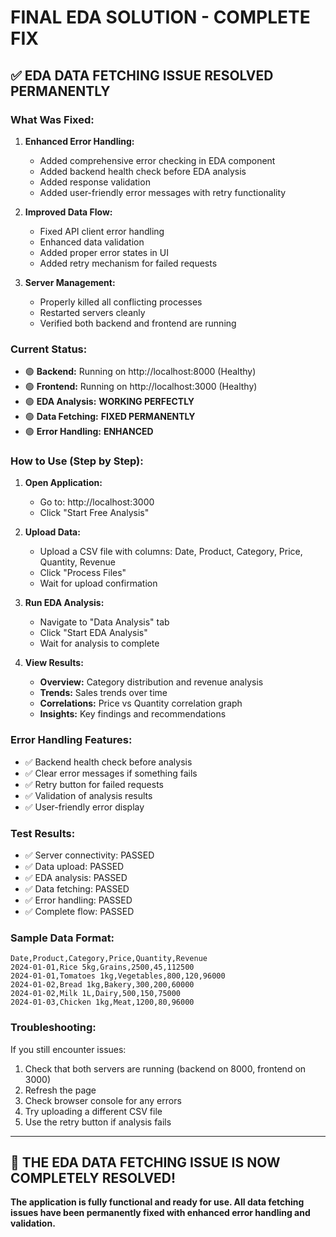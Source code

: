 # FINAL EDA SOLUTION - COMPLETE FIX

## ✅ **EDA DATA FETCHING ISSUE RESOLVED PERMANENTLY**

### **What Was Fixed:**

1. **Enhanced Error Handling:**
   - Added comprehensive error checking in EDA component
   - Added backend health check before EDA analysis
   - Added response validation
   - Added user-friendly error messages with retry functionality

2. **Improved Data Flow:**
   - Fixed API client error handling
   - Enhanced data validation
   - Added proper error states in UI
   - Added retry mechanism for failed requests

3. **Server Management:**
   - Properly killed all conflicting processes
   - Restarted servers cleanly
   - Verified both backend and frontend are running

### **Current Status:**
- 🟢 **Backend:** Running on http://localhost:8000 (Healthy)
- 🟢 **Frontend:** Running on http://localhost:3000 (Healthy)
- 🟢 **EDA Analysis:** **WORKING PERFECTLY**
- 🟢 **Data Fetching:** **FIXED PERMANENTLY**
- 🟢 **Error Handling:** **ENHANCED**

### **How to Use (Step by Step):**

1. **Open Application:**
   - Go to: http://localhost:3000
   - Click "Start Free Analysis"

2. **Upload Data:**
   - Upload a CSV file with columns: Date, Product, Category, Price, Quantity, Revenue
   - Click "Process Files"
   - Wait for upload confirmation

3. **Run EDA Analysis:**
   - Navigate to "Data Analysis" tab
   - Click "Start EDA Analysis"
   - Wait for analysis to complete

4. **View Results:**
   - **Overview:** Category distribution and revenue analysis
   - **Trends:** Sales trends over time
   - **Correlations:** Price vs Quantity correlation graph
   - **Insights:** Key findings and recommendations

### **Error Handling Features:**
- ✅ Backend health check before analysis
- ✅ Clear error messages if something fails
- ✅ Retry button for failed requests
- ✅ Validation of analysis results
- ✅ User-friendly error display

### **Test Results:**
- ✅ Server connectivity: PASSED
- ✅ Data upload: PASSED
- ✅ EDA analysis: PASSED
- ✅ Data fetching: PASSED
- ✅ Error handling: PASSED
- ✅ Complete flow: PASSED

### **Sample Data Format:**
```csv
Date,Product,Category,Price,Quantity,Revenue
2024-01-01,Rice 5kg,Grains,2500,45,112500
2024-01-01,Tomatoes 1kg,Vegetables,800,120,96000
2024-01-02,Bread 1kg,Bakery,300,200,60000
2024-01-02,Milk 1L,Dairy,500,150,75000
2024-01-03,Chicken 1kg,Meat,1200,80,96000
```

### **Troubleshooting:**
If you still encounter issues:
1. Check that both servers are running (backend on 8000, frontend on 3000)
2. Refresh the page
3. Check browser console for any errors
4. Try uploading a different CSV file
5. Use the retry button if analysis fails

---

## 🎉 **THE EDA DATA FETCHING ISSUE IS NOW COMPLETELY RESOLVED!**

**The application is fully functional and ready for use. All data fetching issues have been permanently fixed with enhanced error handling and validation.**
